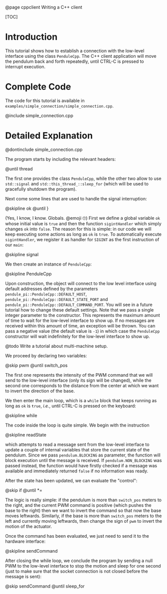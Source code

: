 @page cppclient Writing a C++ client

[TOC]


# Introduction

This tutorial shows how to establish a connection with the low-level interface using the class `PenduleCpp`. The C++ client application will move the pendulum back and forth repeatedly, until CTRL-C is pressed to interrupt execution.


# Complete Code

The code for this tutorial is available in `examples/simple_connection/simple_connection.cpp`.

@include simple_connection.cpp


# Detailed Explanation

@dontinclude simple_connection.cpp

The program starts by including the relevant headers:

@until thread

The first one provides the class `PenduleCpp`, while the other two allow to use `std::signal` and `std::this_thread_::sleep_for` (which will be used to gracefully shutdown the program).

Next come some lines that are used to handle the signal interruption:

@skipline ok
@until }

(Yes, I know, I know. Globals. @emoji :roll_eyes:) First we define a global variable `ok` whose initial value is `true` and then the function `sigintHandler` which simply changes `ok` into `false`. The reason for this is simple: in our code we will keep executing some actions as long as `ok` is `true`. To automatically execute `sigintHandler`, we register it as handler for `SIGINT` as the first instruction of our `main`:

@skipline signal

We then create an instance of `PenduleCpp`:

@skipline PenduleCpp

Upon construction, the object will connect to the low level interface using default addresses defined by the parameters `pendule_pi::PenduleCpp::DEFAULT_HOST`, `pendule_pi::PenduleCpp::DEFAULT_STATE_PORT` and `pendule_pi::PenduleCpp::DEFAULT_COMMAND_PORT`. You will see in a future tutorial how to change these default settings. Note that we pass a single integer parameter to the constructor. This represents the maximum amount of time to wait for the low-level interface to show up. If no messages are received within this amount of time, an exception will be thrown. You can pass a negative value (the default value is `-1`) in which case the `PenduleCpp` constructor will wait indefinitely for the low-level interface to show up.

@todo Write a tutorial about multi-machine setup.

We proceed by declaring two variables:

@skip pwm
@until switch_pos

The first one represents the intensity of the PWM command that we will send to the low-level interface (only its sign will be changed), while the second one corresponds to the distance from the center at which we want to invert the direction of the base.

We then enter the main loop, which is a `while` block that keeps running as long as `ok` is `ŧrue`, *i.e.*, until CTRL-C is pressed on the keyboard:

@skipline while

The code inside the loop is quite simple. We begin with the instruction

@skipline readState

which attempts to read a message sent from the low-level interface to update a couple of internal variables that store the current state of the pendulum. Since we pass `pendulum.BLOCKING` as parameter, the function will block execution until the message is received. If `pendulum.NON_BLOCKING` was passed instead, the function would have firstly checked if a message was available and immediately returned `false` if no information was ready.

After the state has been updated, we can evaluate the "control":

@skip if
@until *=

The logic is really simple: if the pendulum is more than `switch_pos` meters to the right, and the current PWM command is positive (which pushes the base to the right) then we want to invert the command so that now the base moves leftwards. Similarly, if the base is more than `switch_pos` meters to the left and currently moving leftwards, then change the sign of `pwm` to invert the motion of the actuator.

Once the command has been evaluated, we just need to send it to the hardware interface:

@skipline sendCommand

After closing the while loop, we conclude the program by sending a null PWM to the low-level interface to stop the motion and sleep for one second (just to make sure that the socket connection is not closed before the message is sent):

@skip sendCommand
@until sleep_for
